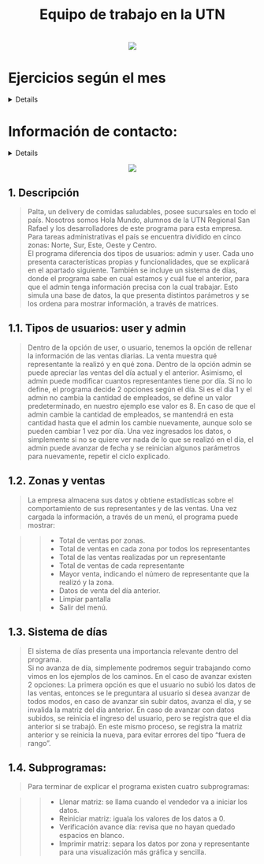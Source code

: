 <h1 align="center">Equipo de trabajo en la UTN<h1/>

<p align="center">
<img src="https://user-images.githubusercontent.com/92409193/196237446-707e6016-bfde-4e8c-9fec-17e76289338a.png">
</p>

# Ejercicios según el mes 
<details>
    <sumary><b> Asistencia octubre: </b></sumary><br/>
    <ul>
    <li> Carlos Gustavo Ortiz - Laboratorio II - Clase 9 - “Clase aritmética: resta, multiplicación y división” </li>
<li></li>
    </ul>
</details>

# Información de contacto: 

<details>
    <sumary><b>Gustavo Ortiz</b></sumary><br/>
    <ul>
    <li>[linkedin](https://www.linkedin.com/feed/?midToken=AQFRMDW-2-iFPQ&midSig=1_DcMyS90Jaqc1&trk=eml-email_notification_single_search_appearance_01-header-14-home&trkEmail=eml-email_notification_single_search_appearance_01-header-14-home-null-evrdhn%7El16c7rij%7E7t-null-neptune%2Ffeed)</li>
<li></li>
    </ul>
</details>

<p align="center">
<img src="https://user-images.githubusercontent.com/92409193/196229657-22fea5ad-b235-4123-98de-68f40200b6af.gif">
</p>


## **1. Descripción**
> Palta, un delivery de comidas saludables, posee sucursales en todo el país. Nosotros somos Hola Mundo, alumnos de la UTN Regional San Rafael y los desarrolladores de este programa para esta empresa. 
> Para tareas administrativas el país se encuentra dividido en cinco zonas: Norte, Sur, Este, Oeste y Centro.  
> El programa diferencia dos tipos de usuarios: admin y user. Cada uno presenta características propias y funcionalidades, que se explicará en el apartado siguiente. 
> También se incluye un sistema de días, donde el programa sabe en cual estamos y cuál fue el anterior, para que el admin tenga información precisa con la cual trabajar. Esto simula una base de datos, la que presenta distintos parámetros y se los ordena para mostrar información, a través de matrices.
  
## **1.1. Tipos de usuarios: user y admin**
> Dentro de la opción de user, o usuario, tenemos la opción de rellenar la información de las ventas diarias. La venta muestra qué representante la realizó y en qué zona. 
> Dentro de la opción admin se puede apreciar las ventas del día actual y el anterior. Asimismo, el admin puede modificar cuantos representantes tiene por día. Si no lo define, el programa decide 2 opciones según el día. 
> Si es el dia 1 y el admin no cambia la cantidad de empleados, se define un valor predeterminado, en nuestro ejemplo ese valor es 8.
> En caso de que el admin cambie la cantidad de empleados, se mantendrá en esta cantidad hasta que el admin los cambie nuevamente, aunque solo se pueden cambiar 1 vez por día.
> Una vez ingresados los datos, o simplemente si no se quiere ver nada de lo que se realizó en el día, el admin puede avanzar de fecha y se reinician algunos parámetros para nuevamente, repetir el ciclo explicado.

## **1.2. Zonas y ventas**
> La empresa almacena sus datos y obtiene estadísticas sobre el comportamiento de sus representantes y de las ventas. Una vez cargada la información, a través de un menú, el programa puede mostrar:

> > * Total de ventas por zonas.
> > * Total de ventas en cada zona por todos los representantes
> > * Total de las ventas realizadas por un representante 
> > * Total de ventas de cada representante 
> > * Mayor venta, indicando el número de representante que la realizó y la zona.
> > * Datos de venta del día anterior.
> > * Limpiar pantalla
> > * Salir del menú.

## **1.3. Sistema de días**
> El sistema de días presenta una importancia relevante dentro del programa.  
> Si no avanza de día, simplemente podremos seguir trabajando como vimos en los ejemplos de los caminos. 
> En el caso de avanzar existen 2 opciones:
> La primera opción es que el usuario no subió los datos de las ventas, entonces se le preguntara al usuario si desea avanzar de todos modos, en caso de avanzar sin subir datos, avanza el día, y se invalida la matriz del día anterior.
> En caso de avanzar con datos subidos, se reinicia el ingreso del usuario, pero se registra que el dia anterior si se trabajó. En este mismo proceso, se registra la matriz anterior y se reinicia la nueva, para evitar errores del tipo “fuera de rango”.

## **1.4. Subprogramas:**
> Para terminar de explicar el programa existen cuatro subprogramas:

> > * Llenar matriz: se llama cuando el vendedor va a iniciar los datos.
> > * Reiniciar matriz: iguala los valores de los datos a 0. 
> > * Verificación avance día: revisa que no hayan quedado espacios en blanco. 
> > * Imprimir matriz: separa los datos por zona y representante para una visualización más gráfica y sencilla.
